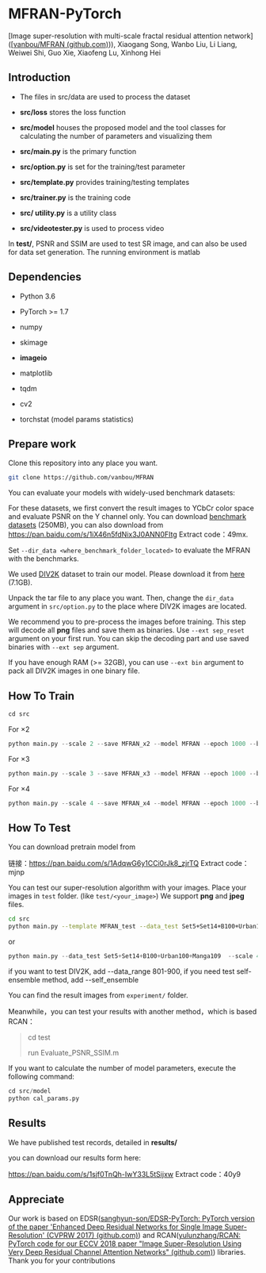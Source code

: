 # MFRAN-PyTorch

[Image super-resolution with multi-scale fractal residual attention network]([[vanbou/MFRAN (github.com)](https://github.com/vanbou/MFRAN))), Xiaogang Song, Wanbo Liu, Li Liang, Weiwei Shi, Guo Xie, Xiaofeng Lu, Xinhong Hei

## Introduction

- The files in src/data are used to process the dataset

- **src/loss** stores the loss function
- **src/model** houses the proposed model and the tool classes for calculating the number of parameters and visualizing them
- **src/main.py** is the primary function
- **src/option.py** is set for the training/test parameter
- **src/template.py** provides training/testing templates
- **src/trainer.py** is the training code
- **src/ utility.py** is a utility class
- **src/videotester.py** is used to process video

In **test/**, PSNR and SSIM are used to test SR image, and can also be used for data set generation. The running environment is matlab

## Dependencies

* Python 3.6

* PyTorch >= 1.7

* numpy

* skimage

* **imageio**

* matplotlib

* tqdm

* cv2 

* torchstat (model params statistics)

  

## Prepare work
Clone this repository into any place you want.
```bash
git clone https://github.com/vanbou/MFRAN
```

You can evaluate your models with widely-used benchmark datasets:

For these datasets, we first convert the result images to YCbCr color space and evaluate PSNR on the Y channel only. You can download [benchmark datasets](https://cv.snu.ac.kr/research/EDSR/benchmark.tar) (250MB), you can also download from https://pan.baidu.com/s/1iX46n5fdNix3J0ANN0FItg Extract code：49mx. 

Set ``--dir_data <where_benchmark_folder_located>`` to evaluate the MFRAN with the benchmarks.  

We used [DIV2K](http://www.vision.ee.ethz.ch/%7Etimofter/publications/Agustsson-CVPRW-2017.pdf) dataset to train our model. Please download it from [here](https://cv.snu.ac.kr/research/EDSR/DIV2K.tar) (7.1GB).

Unpack the tar file to any place you want. Then, change the ```dir_data``` argument in ```src/option.py``` to the place where DIV2K images are located.

We recommend you to pre-process the images before training. This step will decode all **png** files and save them as binaries. Use ``--ext sep_reset`` argument on your first run. You can skip the decoding part and use saved binaries with ``--ext sep`` argument.

If you have enough RAM (>= 32GB), you can use ``--ext bin`` argument to pack all DIV2K images in one binary file.



## How  To Train

```python
cd src   
```

For ×2

```python
python main.py --scale 2 --save MFRAN_x2 --model MFRAN --epoch 1000 --batch_size 16 --patch_size 96
```

For ×3

```python
python main.py --scale 3 --save MFRAN_x3 --model MFRAN --epoch 1000 --batch_size 16 --patch_size 144
```

For ×4

```python
python main.py --scale 4 --save MFRAN_x4 --model MFRAN --epoch 1000 --batch_size 16 --patch_size 192
```



## How  To Test

You can download pretrain model from 

链接：https://pan.baidu.com/s/1AdqwG6y1CCi0rJk8_zjrTQ 
Extract code：mjnp

You can test our super-resolution algorithm with your images. Place your images in ``test`` folder. (like ``test/<your_image>``) We support **png** and **jpeg** files.

```bash
cd src    
python main.py --template MFRAN_test --data_test Set5+Set14+B100+Urban100+Manga109 --save MFRAN_x2_result --pre_train weight/MFRAN-2x.pt
```

or

```python
python main.py --data_test Set5+Set14+B100+Urban100+Manga109  --scale 4 --pre_train 'pretrain model path' --test_only  --chop
```

if you want to test DIV2K, add --data_range 801-900, if you need test self-ensemble method, add --self_ensemble

You can find the result images from ```experiment/``` folder.

Meanwhile，you can test your results with another method，which is based RCAN：

> cd test
>
> run Evaluate_PSNR_SSIM.m

If you want to calculate the number of model parameters, execute the following command:

```python
cd src/model
python cal_params.py
```



## Results

We have published test records, detailed in **results/**

you can download our results form here:

https://pan.baidu.com/s/1sjf0TnQh-IwY33L5tSijxw 
Extract code：40y9



## Appreciate

Our work is based on EDSR([sanghyun-son/EDSR-PyTorch: PyTorch version of the paper 'Enhanced Deep Residual Networks for Single Image Super-Resolution' (CVPRW 2017) (github.com)](https://github.com/sanghyun-son/EDSR-PyTorch)) and RCAN([yulunzhang/RCAN: PyTorch code for our ECCV 2018 paper "Image Super-Resolution Using Very Deep Residual Channel Attention Networks" (github.com)](https://github.com/yulunzhang/RCAN)) libraries. Thank you for your contributions
